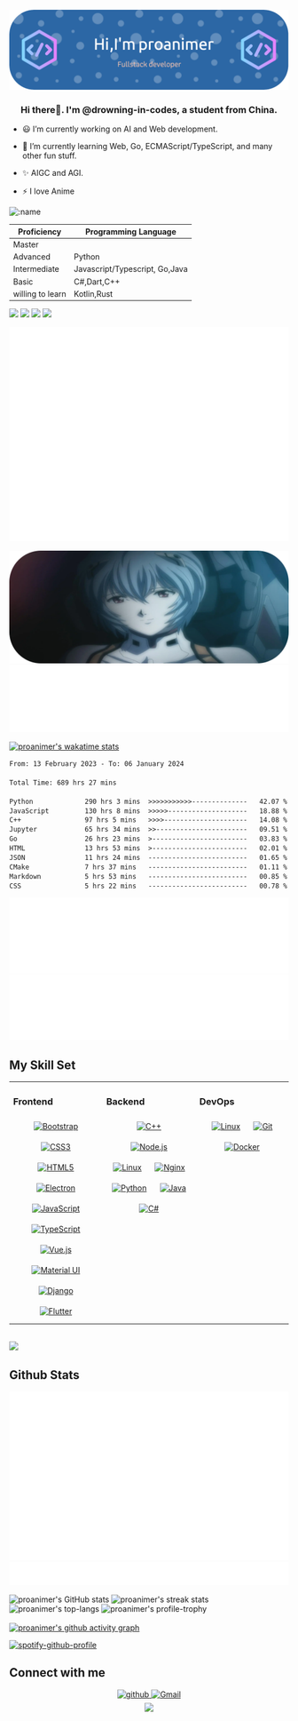 
![Header](./github-header-image.png)


### <div align="center">Hi there👋. I'm @drowning-in-codes, a student from China.</div>  
  

- 😃 I’m currently working on AI and Web development.  
  
- 🙌 I’m currently learning Web, Go, ECMAScript/TypeScript, and many other fun stuff.

- ✨ AIGC and AGI.  
  
- ⚡ I love Anime
  
![:name](https://count.getloli.com/get/@:proanimer.github.readme)

 | Proficiency | Programming Language |
|--------------|------|
| Master       |  |
| Advanced      | Python |
| Intermediate         | Javascript/Typescript, Go,Java   |
| Basic         | C#,Dart,C++   |
| willing to learn         | Kotlin,Rust   |
<div>
  <a href="http://sekyoro.top"><img src="https://img.shields.io/badge/Blog-sekyoro.top-brightgreen" /></a>
  <a href="http://www.proanimer.com"><img src="https://img.shields.io/badge/website-proanimer.com-blue" /></a>
  <pciture> <img src="https://stats.justsong.cn/api//website/?url=http://www.sekyoro.top/&style=flat&logo=Hexo"> <img src="https://komarev.com/ghpvc/?username=drowning-in-codes&&style=flat-square"  /></pciture>

</div>

<pciture><img src="./github-metrics.svg"/></pciture>
<br/> 

<picture><img src="./ayanami.png"/></picture>
<picture><img src="./metrics.plugin.anilist.svg"/></picture>

[![proanimer's wakatime stats](https://github-readme-stats.vercel.app/api/wakatime?username=proanimer)](https://github.com/anuraghazra/github-readme-stats&layout=compact)

<!--START_SECTION:waka-->

```txt
From: 13 February 2023 - To: 06 January 2024

Total Time: 689 hrs 27 mins

Python             290 hrs 3 mins  >>>>>>>>>>>--------------   42.07 %
JavaScript         130 hrs 8 mins  >>>>>--------------------   18.88 %
C++                97 hrs 5 mins   >>>>---------------------   14.08 %
Jupyter            65 hrs 34 mins  >>-----------------------   09.51 %
Go                 26 hrs 23 mins  >------------------------   03.83 %
HTML               13 hrs 53 mins  >------------------------   02.01 %
JSON               11 hrs 24 mins  -------------------------   01.65 %
CMake              7 hrs 37 mins   -------------------------   01.11 %
Markdown           5 hrs 53 mins   -------------------------   00.85 %
CSS                5 hrs 22 mins   -------------------------   00.78 %
```

<!--END_SECTION:waka-->

![Calender](./metrics.plugin.calendar.svg)
![habits](././metrics.plugin.habits.facts.svg)


## My Skill Set  
<table><tr><td valign="top" width="33%">

### Frontend  
<div align="center">  
<a href="https://getbootstrap.com/docs/3.4/javascript/" target="_blank"><img style="margin: 10px" src="https://profilinator.rishav.dev/skills-assets/bootstrap-plain.svg" alt="Bootstrap" height="50" /></a>  
<a href="https://www.w3schools.com/css/" target="_blank"><img style="margin: 10px" src="https://profilinator.rishav.dev/skills-assets/css3-original-wordmark.svg" alt="CSS3" height="50" /></a>  
<a href="https://en.wikipedia.org/wiki/HTML5" target="_blank"><img style="margin: 10px" src="https://profilinator.rishav.dev/skills-assets/html5-original-wordmark.svg" alt="HTML5" height="50" /></a>  
<a href="https://www.electronjs.org/" target="_blank"><img style="margin: 10px" src="https://profilinator.rishav.dev/skills-assets/electron-original.svg" alt="Electron" height="50" /></a>  
<a href="https://www.javascript.com/" target="_blank"><img style="margin: 10px" src="https://profilinator.rishav.dev/skills-assets/javascript-original.svg" alt="JavaScript" height="50" /></a>  
<a href="https://www.typescriptlang.org/" target="_blank"><img style="margin: 10px" src="https://profilinator.rishav.dev/skills-assets/typescript-original.svg" alt="TypeScript" height="50" /></a>  
<a href="https://vuejs.org/" target="_blank"><img style="margin: 10px" src="https://profilinator.rishav.dev/skills-assets/vuejs-original-wordmark.svg" alt="Vue.js" height="50" /></a>  
<a href="https://mui.com/" target="_blank"><img style="margin: 10px" src="https://profilinator.rishav.dev/skills-assets/mui.png" alt="Material UI" height="50" /></a>  
<a href="https://www.djangoproject.com/" target="_blank"><img style="margin: 10px" src="https://profilinator.rishav.dev/skills-assets/django-original.svg" alt="Django" height="50" /></a>  
<a href="https://flutter.dev/" target="_blank"><img style="margin: 10px" src="https://profilinator.rishav.dev/skills-assets/flutterio-icon.svg" alt="Flutter" height="50" /></a>  
</div>

</td><td valign="top" width="33%">



### Backend  
<div align="center">  
<a href="https://www.cplusplus.com/" target="_blank"><img style="margin: 10px" src="https://profilinator.rishav.dev/skills-assets/cplusplus-original.svg" alt="C++" height="50" /></a>  
<a href="https://nodejs.org/" target="_blank"><img style="margin: 10px" src="https://profilinator.rishav.dev/skills-assets/nodejs-original-wordmark.svg" alt="Node.js" height="50" /></a>  
<a href="https://www.linux.org/" target="_blank"><img style="margin: 10px" src="https://profilinator.rishav.dev/skills-assets/linux-original.svg" alt="Linux" height="50" /></a>  
<a href="https://www.nginx.com/" target="_blank"><img style="margin: 10px" src="https://profilinator.rishav.dev/skills-assets/nginx-original.svg" alt="Nginx" height="50" /></a>  
<a href="https://www.python.org/" target="_blank"><img style="margin: 10px" src="https://profilinator.rishav.dev/skills-assets/python-original.svg" alt="Python" height="50" /></a>  
<a href="https://www.java.com/" target="_blank"><img style="margin: 10px" src="https://profilinator.rishav.dev/skills-assets/java-original-wordmark.svg" alt="Java" height="50" /></a>  
<a href="https://docs.microsoft.com/en-us/dotnet/csharp/" target="_blank"><img style="margin: 10px" src="https://profilinator.rishav.dev/skills-assets/csharp-original.svg" alt="C#" height="50" /></a>  
</div>

</td><td valign="top" width="33%">

### DevOps  
<div align="center">  
<a href="https://www.linux.org/" target="_blank"><img style="margin: 10px" src="https://profilinator.rishav.dev/skills-assets/linux-original.svg" alt="Linux" height="50" /></a>  
<a href="https://github.com/" target="_blank"><img style="margin: 10px" src="https://profilinator.rishav.dev/skills-assets/git-scm-icon.svg" alt="Git" height="50" /></a>  
<a href="https://www.docker.com/" target="_blank"><img style="margin: 10px" src="https://profilinator.rishav.dev/skills-assets/docker-original-wordmark.svg" alt="Docker" height="50" /></a>  
</div>
</td></tr></table>  
<br/>  
<picture>
  <img src="./metrics.plugin.contributors.contributions.svg"/>
</picture>

## Github Stats  
<picture>
  <img src="./metrics.plugin.stars.svg"/>
</picture>
<picture>
  <img src="./metrics.plugin.topics.icons.svg"/>
</picture>

![proanimer's GitHub stats](https://github-readme-stats.vercel.app/api?username=drowning-in-codes&show_icons=true&count_private=true&hide_border=true&theme=tokyonight)
![proanimer's streak stats](https://github-readme-streak-stats.herokuapp.com/?user=drowning-in-codes)
<br/>
![proanimer's top-langs](https://github-readme-stats.vercel.app/api/top-langs/?username=drowning-in-codes&hide_border=true)
![proanimer's profile-trophy](https://github-profile-trophy.vercel.app/?username=drowning-in-codes)
<br/>  
[![proanimer's github activity graph](https://github-readme-activity-graph.vercel.app/graph?username=drowning-in-codes&theme=dracula)](https://github.com/ashutosh00710/github-readme-activity-graph)
<br/> 

[![spotify-github-profile](https://spotify-github-profile.vercel.app/api/view?uid=i5xl3kzlvei96gtnf2ukn0yuu&cover_image=true&theme=default&show_offline=false&background_color=121212&interchange=false)](https://github.com/kittinan/spotify-github-profile)
## Connect with me  
<div align="center">
<a href="https://github.com/drowning-in-codes" target="_blank">
<img src=https://img.shields.io/badge/github-%2324292e.svg?&style=for-the-badge&logo=github&logoColor=white alt=github style="margin-bottom: 5px;" />
</a>  
 <a href="mailto:bukalala174@gmail.com" target="_blank">
<img src=https://img.shields.io/badge/Gmail-%2324292e.svg?&style=for-the-badge&logo=Gmail&logoColor=white&color=red alt=Gmail style="margin-bottom: 5px;" />
</a>  
</div>  
<div align="center">
            <a href="https://www.buymeacoffee.com/bukalala172" target="_blank" style="display: inline-block;">
                <img       src="https://img.shields.io/badge/Donate-Buy%20Me%20A%20Coffee-orange.svg?style=flat-square&logo=buymeacoffee" 
                    align="center"
                />
            </a></div>
<br />

